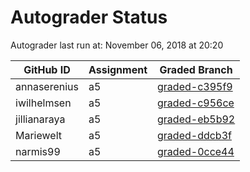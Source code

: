 # Autograder Status
Autograder last run at: November 06, 2018 at 20:20

| GitHub ID | Assignment | Graded Branch |
|-----------|------------|---------------|
| annaserenius | a5 | [graded-c395f9](https://github.com/Fall2018COMP401-001/a5-annaserenius/tree/graded-c395f9) | 
| iwilhelmsen | a5 | [graded-c956ce](https://github.com/Fall2018COMP401-001/a5-iwilhelmsen/tree/graded-c956ce) | 
| jillianaraya | a5 | [graded-eb5b92](https://github.com/Fall2018COMP401-001/a5-jillianaraya/tree/graded-eb5b92) | 
| Mariewelt | a5 | [graded-ddcb3f](https://github.com/Fall2018COMP401-001/a5-Mariewelt/tree/graded-ddcb3f) | 
| narmis99 | a5 | [graded-0cce44](https://github.com/Fall2018COMP401-001/a5-narmis99/tree/graded-0cce44) | 
